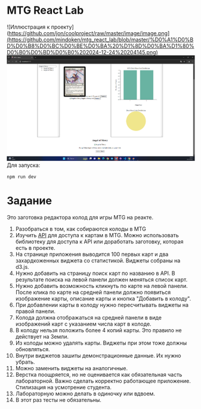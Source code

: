 # MTG React Lab
![Иллюстрация к проекту](https://github.com/jon/coolproject/raw/master/image/image.png](https://github.com/mindoken/mtg_react_lab/blob/master/%D0%A1%D0%BD%D0%B8%D0%BC%D0%BE%D0%BA%20%D1%8D%D0%BA%D1%80%D0%B0%D0%BD%D0%B0%202024-12-24%20204145.png)
![Иллюстрация к проекту](https://github.com/mindoken/mtg_react_lab/blob/master/%D0%A1%D0%BD%D0%B8%D0%BC%D0%BE%D0%BA%20%D1%8D%D0%BA%D1%80%D0%B0%D0%BD%D0%B0%202024-12-24%20204129.png)
 Для запуска:
 ```bash
 npm run dev
 ```
# Задание

Это заготовка редактора колод для игры MTG на реакте.

1. Разобраться в том, как собираются колоды в MTG
2. Изучить [API](https://docs.magicthegathering.io/#documentationgetting_started) для доступа к картам в MTG.
   Можно использовать библиотеку для доступа к API или доработать заготовку, которая есть в проекте.
3. На странице приложения выводится 100 первых карт и два захардкоженных виджета со статистикой. Виджеты собраны на d3.js.
4. Нужно добавить на страницу поиск карт по названию в API. В результате поиска на левой панели должен меняться список карт.
5. Нужно добавить возможность кликнуть по карте на левой панели. После клика по карте на средней панели должно появиться
   изображение карты, описание карты и кнопка "Добавить в колоду".
6. При добавлении карты в колоду нужно пересчитывать виджеты на правой панели.
7. Колода должна отображаться на средней панели в виде изображений карт с указанием числа карт в колоде.
8. В колоду нельзя положить более 4 копий карты. Это правило не действует на Земли.
9. Из колоды можно удалять карты. Виджеты при этом тоже должны обновляться.
10. Внутри виджетов зашиты демонстрационные данные. Их нужно убрать.
11. Можно заменить виджеты на аналогичные.
12. Верстка поощряется, но не оценивается как обязательная часть лабораторной. Важно сделать корректно работающее приложение.
    Стилизация на усмотрение студента.
13. Лабораторную можно делать в одиночку или вдвоем.
14. В этот раз тесты не обязательны.
